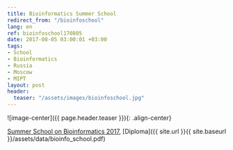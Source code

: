 ```yaml
---
title: Bioinformatics Summer School
redirect_from: "/bioinfoschool"
lang: en
ref: bioinfoschool170805
date: 2017-08-05 03:00:01 +03:00
tags:
- School
- Bioinformatics
- Russia
- Moscow
- MIPT
layout: post
header:
  teaser: "/assets/images/bioinfoschool.jpg"
---
```


![image-center]({{ page.header.teaser }}){: .align-center}

[Summer School on Bioinformatics 2017](http://bioinformaticsinstitute.ru/summer2017), [Diploma]({{ site.url }}{{ site.baseurl }}/assets/data/bioinfo_school.pdf)

